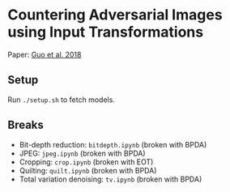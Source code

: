 # Countering Adversarial Images using Input Transformations

Paper: [Guo et al. 2018](https://arxiv.org/abs/1711.00117)

## Setup

Run `./setup.sh` to fetch models.

## Breaks

* Bit-depth reduction: `bitdepth.ipynb` (broken with BPDA)
* JPEG: `jpeg.ipynb` (broken with BPDA)
* Cropping: `crop.ipynb` (broken with EOT)
* Quilting: `quilt.ipynb` (broken with BPDA)
* Total variation denoising: `tv.ipynb` (broken with BPDA)
